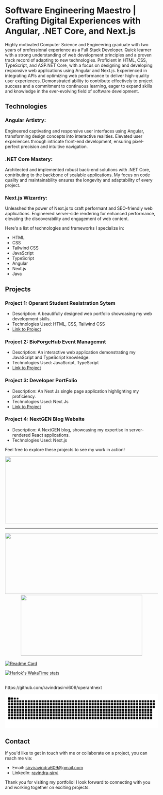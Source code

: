 # Software Engineering Maestro | Crafting Digital Experiences with Angular, .NET Core, and Next.js


Highly motivated Computer Science and Engineering graduate with two years of professional experience as a Full Stack Developer. Quick learner with a strong
understanding of web development principles and a proven track record of adapting to new technologies. Proficient in HTML, CSS, TypeScript, and ASP.NET
Core, with a focus on designing and developing responsive web applications using Angular and Next.js. Experienced in integrating APIs and optimizing web
performance to deliver high-quality user experiences. Demonstrated ability to contribute effectively to project success and a commitment to continuous
learning, eager to expand skills and knowledge in the ever-evolving field of software development.


## Technologies
### Angular Artistry: 
Engineered captivating and responsive user interfaces using Angular, transforming design concepts into interactive realities. Elevated user experiences through intricate front-end development, ensuring pixel-perfect precision and intuitive navigation.

### .NET Core Mastery: 
Architected and implemented robust back-end solutions with .NET Core, contributing to the backbone of scalable applications. My focus on code quality and maintainability ensures the longevity and adaptability of every project.

### Next.js Wizardry: 
Unleashed the power of Next.js to craft performant and SEO-friendly web applications. Engineered server-side rendering for enhanced performance, elevating the discoverability and engagement of web content.

Here's a list of technologies and frameworks I specialize in:

- HTML
- CSS
- Tailwind CSS
- JavaScript
- TypeScript
- Angular
- Next.js
- Java

## Projects

### Project 1: Operant Student Resistration Sytem

- Description: A beautifully designed web portfolio showcasing my web development skills.
- Technologies Used: HTML, CSS, Tailwind CSS
- [Link to Project](https://operantpharmacy.vercel.app)

### Project 2: BioForgeHub Event Managemnt 

- Description: An interactive web application demonstrating my JavaScript and TypeScript knowledge.
- Technologies Used: JavaScript, TypeScript
- [Link to Project](https://operant-evently.vercel.app/)

### Project 3: Developer PortFolio

- Description: An Next Js single page application highlighting my proficiency.
- Technologies Used: Next Js
- [Link to Project](https://theravindrachoudhary.vercel.app/)

### Project 4: NextGEN Blog Website

- Description: A NextGEN blog, showcasing my expertise in server-rendered React applications.
- Technologies Used: Next.js

Feel free to explore these projects to see my work in action!


  
<p align="center">
  <img width="800" height="220" src="https://streak-stats.demolab.com?user=ravindrasirvi609&theme=highcontrast&hide_border=true&border_radius=5&card_width=800">
</p>


---




<p align="center">
  <img width="600" height="200" src="https://github-readme-stats.vercel.app/api?username=ravindrasirvi609&show_icons=true&theme=vision-friendly-dark">
  <img width="400" height="200" src="https://github-readme-stats.vercel.app/api/top-langs/?username=ravindrasirvi609&size_weight=0.15&count_weight=0.5&layout=compact&theme=vision-friendly-dark">
</p>
 
[![Readme Card](https://github-readme-stats.vercel.app/api/pin/?username=ravindrasirvi609&repo=operantnext)](https://github.com/ravindrasirvi609/operantnext)

[![Harlok's WakaTime stats](https://github-readme-stats.vercel.app/api/wakatime?username=ravindrasirvi609)](https://github.com/ravindrasirvi609/operantnext)
<div id="header" align="center">
  <img src="https://komarev.com/ghpvc/?username=ravindrasirvi609&style=for-the-badge&color=orange" alt=""/>
</div>
https://github.com/ravindrasirvi609/operantnext
<p align="center">
 <img width="1000" src="assets/github-snake.svg" alt="snake"/>
</p>



## Contact

If you'd like to get in touch with me or collaborate on a project, you can reach me via:

- Email: [sirviravindra609@gmail.com](mailto:sirviravindra609@gmail.com)
- LinkedIn: [ravindra-sirvi](https://www.linkedin.com/in/ravindra-sirvi-a3a260187/)

Thank you for visiting my portfolio! I look forward to connecting with you and working together on exciting projects.
